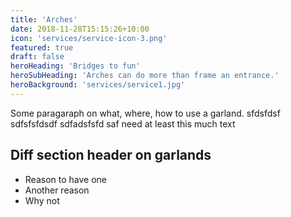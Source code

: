 ```yaml
---
title: 'Arches'
date: 2018-11-28T15:15:26+10:00
icon: 'services/service-icon-3.png'
featured: true
draft: false
heroHeading: 'Bridges to fun'
heroSubHeading: 'Arches can do more than frame an entrance.'
heroBackground: 'services/service1.jpg'
---
```


Some paragaraph on what, where, how to use a garland. sfdsfdsf
sdfsfsfdsdf sdfadsfsfd saf need at least this much text

## Diff section header on garlands

* Reason to have one
* Another reason
* Why not

